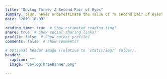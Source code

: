 ```yaml
---
title: "Devlog Three: A Second Pair of Eyes"  
summary: tldr; never underestimate the value of "a second pair of eyes" 
date: "2019-10-09"

reading_time: true  # Show estimated reading time?
share: true  # Show social sharing links?
profile: false  # Show author profile?
comments: false  # Show comments?

# Optional header image (relative to `static/img/` folder).
header:
  caption: ""
  image: "DevlogThreeBanner.png"

---
```

